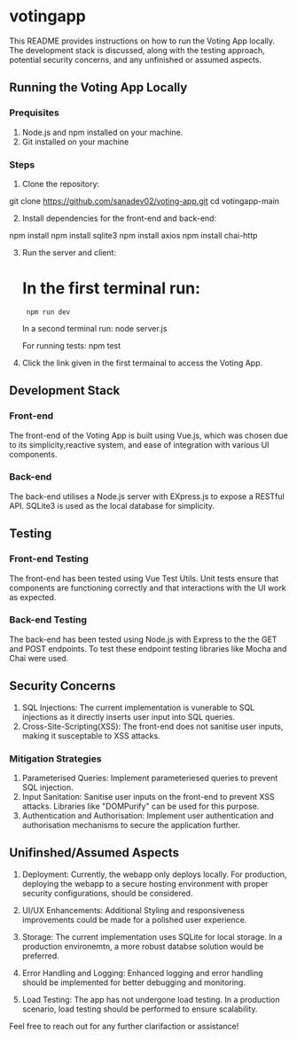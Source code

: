 # votingapp

This README provides instructions on how to run the Voting App locally. The development stack is discussed, along with the testing approach, potential security concerns, and any unfinished or assumed aspects.


## Running the Voting App Locally 
### Prequisites

1. Node.js and npm installed on your machine.
2. Git installed on your machine

### Steps

1. Clone the repository:

git clone https://github.com/sanadev02/voting-app.git
cd votingapp-main

2. Install dependencies for the front-end and back-end:

npm install
npm install sqlite3
npm install axios
npm install chai-http


3. Run the server and client:

    # In the first terminal run:
        npm run dev

    In a second terminal run:
        node server.js
    
    For running tests:
        npm test

4. Click the link given in the first termainal to access the Voting App.

## Development Stack
### Front-end
The front-end of the Voting App is built using Vue.js, which was chosen due to its simplicity,reactive system, and ease of integration with various UI components.

### Back-end
The back-end utilises a Node.js server with EXpress.js to expose a RESTful API. SQLite3 is used as the local database for simplicity.

## Testing
### Front-end Testing
The front-end has been tested using Vue Test Utils. Unit tests ensure that components are functioning correctly and that interactions with the UI work as expected.

### Back-end Testing
The back-end has been tested using Node.js with Express to the the GET and POST endpoints. To test these endpoint testing libraries like Mocha and Chai were used.

## Security Concerns
1. SQL Injections: The current implementation is vunerable to SQL injections as it directly inserts user input into SQL queries.
2. Cross-Site-Scripting(XSS): The front-end does not sanitise user inputs, making it susceptable to XSS attacks.

### Mitigation Strategies
1. Parameterised Queries: Implement parameteriesed queries to prevent SQL injection. 
2. Input Sanitation: Sanitise user inputs on the front-end to prevent XSS attacks. Libraries like "DOMPurify" can be used for this purpose.
3. Authentication and Authorisation: Implement user authentication and authorisation mechanisms to secure the application further.

## Unifinshed/Assumed Aspects
1. Deployment: Currently, the webapp only deploys locally. For production, deploying the webapp to a secure hosting environment with proper security configurations, should be considered.

2. UI/UX Enhancements: Additional Styling and responsiveness improvements could be made for a polished user experience.

3. Storage: The current implementation uses SQLite for local storage. In a production environemtn, a more robust databse solution would be preferred.

4. Error Handling and Logging: Enhanced logging and error handling should be implemented for better debugging and monitoring.

5. Load Testing: The app has not undergone load testing. In a production scenario, load testing should be performed to ensure scalability.

Feel free to reach out for any further clarifaction or assistance!
